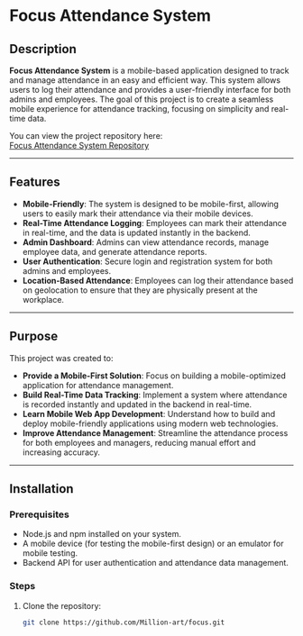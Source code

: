 # Focus Attendance System

## Description  
**Focus Attendance System** is a mobile-based application designed to track and manage attendance in an easy and efficient way. This system allows users to log their attendance and provides a user-friendly interface for both admins and employees. The goal of this project is to create a seamless mobile experience for attendance tracking, focusing on simplicity and real-time data.

You can view the project repository here:  
[Focus Attendance System Repository](https://github.com/Million-art/focus.git)

---

## Features  
- **Mobile-Friendly**: The system is designed to be mobile-first, allowing users to easily mark their attendance via their mobile devices.  
- **Real-Time Attendance Logging**: Employees can mark their attendance in real-time, and the data is updated instantly in the backend.  
- **Admin Dashboard**: Admins can view attendance records, manage employee data, and generate attendance reports.  
- **User Authentication**: Secure login and registration system for both admins and employees.  
- **Location-Based Attendance**: Employees can log their attendance based on geolocation to ensure that they are physically present at the workplace.

---

## Purpose  
This project was created to:
- **Provide a Mobile-First Solution**: Focus on building a mobile-optimized application for attendance management.
- **Build Real-Time Data Tracking**: Implement a system where attendance is recorded instantly and updated in the backend in real-time.
- **Learn Mobile Web App Development**: Understand how to build and deploy mobile-friendly applications using modern web technologies.
- **Improve Attendance Management**: Streamline the attendance process for both employees and managers, reducing manual effort and increasing accuracy.

---

## Installation  

### Prerequisites  
- Node.js and npm installed on your system.  
- A mobile device (for testing the mobile-first design) or an emulator for mobile testing.  
- Backend API for user authentication and attendance data management.

### Steps  
1. Clone the repository:  
   ```bash
   git clone https://github.com/Million-art/focus.git
